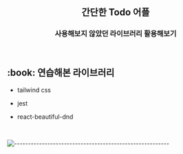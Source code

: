 
<h2 align="center"> 간단한 Todo 어플 </h1>
<h3 align="center"> 사용해보지 않았던 라이브러리 활용해보기 </h3> 
<br />

<h2 id="프로젝트소개"> :book: 연습해본 라이브러리 </h2>

- tailwind css
- jest
- react-beautiful-dnd


  <br />

![--------------------------------------------------------](https://raw.githubusercontent.com/andreasbm/readme/master/assets/lines/rainbow.png)

